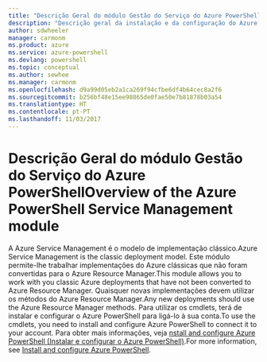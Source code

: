 ```yaml
---
title: "Descrição Geral do módulo Gestão do Serviço do Azure PowerShell | Microsoft Docs"
description: "Descrição geral da instalação e da configuração do Azure PowerShell."
author: sdwheeler
manager: carmonm
ms.product: azure
ms.service: azure-powershell
ms.devlang: powershell
ms.topic: conceptual
ms.author: sewhee
ms.manager: carmonm
ms.openlocfilehash: d9a99d05eb2a1ca269f94cfbe6df4b64cec8a2f6
ms.sourcegitcommit: b256bf48e15ee98865de0fae50e7b81878b03a54
ms.translationtype: HT
ms.contentlocale: pt-PT
ms.lasthandoff: 11/03/2017
---
```

# <a name="overview-of-the-azure-powershell-service-management-module"></a><span data-ttu-id="d9f19-103">Descrição Geral do módulo Gestão do Serviço do Azure PowerShell</span><span class="sxs-lookup"><span data-stu-id="d9f19-103">Overview of the Azure PowerShell Service Management module</span></span>

<span data-ttu-id="d9f19-104">A Azure Service Management é o modelo de implementação clássico.</span><span class="sxs-lookup"><span data-stu-id="d9f19-104">Azure Service Management is the classic deployment model.</span></span> <span data-ttu-id="d9f19-105">Este módulo permite-lhe trabalhar implementações do Azure clássicas que não foram convertidas para o Azure Resource Manager.</span><span class="sxs-lookup"><span data-stu-id="d9f19-105">This module allows you to work with you classic Azure deployments that have not been converted to Azure Resource Manager.</span></span> <span data-ttu-id="d9f19-106">Quaisquer novas implementações devem utilizar os métodos do Azure Resource Manager.</span><span class="sxs-lookup"><span data-stu-id="d9f19-106">Any new deployments should use the Azure Resource Manager methods.</span></span> <span data-ttu-id="d9f19-107">Para utilizar os cmdlets, terá de instalar e configurar o Azure PowerShell para ligá-lo à sua conta.</span><span class="sxs-lookup"><span data-stu-id="d9f19-107">To use the cmdlets, you need to install and configure Azure PowerShell to connect it to your account.</span></span> <span data-ttu-id="d9f19-108">Para obter mais informações, veja [nstall and configure Azure PowerShell (Instalar e configurar o Azure PowerShell)](install-azure-ps.md).</span><span class="sxs-lookup"><span data-stu-id="d9f19-108">For more information, see [Install and configure Azure PowerShell](install-azure-ps.md).</span></span>
